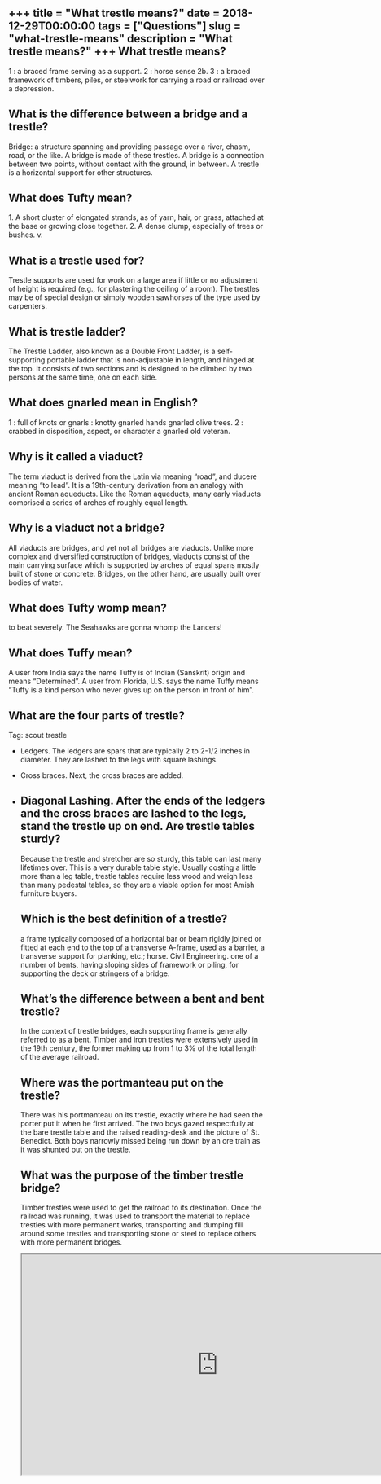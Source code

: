 +++
title = "What trestle means?"
date = 2018-12-29T00:00:00
tags = ["Questions"]
slug = "what-trestle-means"
description = "What trestle means?"
+++
What trestle means?
-------------------

1 : a braced frame serving as a support. 2 : horse sense 2b. 3 : a braced framework of timbers, piles, or steelwork for carrying a road or railroad over a depression.

What is the difference between a bridge and a trestle?
------------------------------------------------------

Bridge: a structure spanning and providing passage over a river, chasm, road, or the like. A bridge is made of these trestles. A bridge is a connection between two points, without contact with the ground, in between. A trestle is a horizontal support for other structures.

What does Tufty mean?
---------------------

1\. A short cluster of elongated strands, as of yarn, hair, or grass, attached at the base or growing close together. 2. A dense clump, especially of trees or bushes. v.

What is a trestle used for?
---------------------------

Trestle supports are used for work on a large area if little or no adjustment of height is required (e.g., for plastering the ceiling of a room). The trestles may be of special design or simply wooden sawhorses of the type used by carpenters.

What is trestle ladder?
-----------------------

The Trestle Ladder, also known as a Double Front Ladder, is a self-supporting portable ladder that is non-adjustable in length, and hinged at the top. It consists of two sections and is designed to be climbed by two persons at the same time, one on each side.

What does gnarled mean in English?
----------------------------------

1 : full of knots or gnarls : knotty gnarled hands gnarled olive trees. 2 : crabbed in disposition, aspect, or character a gnarled old veteran.

Why is it called a viaduct?
---------------------------

The term viaduct is derived from the Latin via meaning “road”, and ducere meaning “to lead”. It is a 19th-century derivation from an analogy with ancient Roman aqueducts. Like the Roman aqueducts, many early viaducts comprised a series of arches of roughly equal length.

Why is a viaduct not a bridge?
------------------------------

All viaducts are bridges, and yet not all bridges are viaducts. Unlike more complex and diversified construction of bridges, viaducts consist of the main carrying surface which is supported by arches of equal spans mostly built of stone or concrete. Bridges, on the other hand, are usually built over bodies of water.

What does Tufty womp mean?
--------------------------

to beat severely. The Seahawks are gonna whomp the Lancers!

What does Tuffy mean?
---------------------

A user from India says the name Tuffy is of Indian (Sanskrit) origin and means “Determined”. A user from Florida, U.S. says the name Tuffy means “Tuffy is a kind person who never gives up on the person in front of him”.

What are the four parts of trestle?
-----------------------------------

Tag: scout trestle

- Ledgers. The ledgers are spars that are typically 2 to 2-1/2 inches in diameter. They are lashed to the legs with square lashings.
- Cross braces. Next, the cross braces are added.
- Diagonal Lashing. After the ends of the ledgers and the cross braces are lashed to the legs, stand the trestle up on end. Are trestle tables sturdy?
    --------------------------
    
    Because the trestle and stretcher are so sturdy, this table can last many lifetimes over. This is a very durable table style. Usually costing a little more than a leg table, trestle tables require less wood and weigh less than many pedestal tables, so they are a viable option for most Amish furniture buyers.
    
    Which is the best definition of a trestle?
    ------------------------------------------
    
    a frame typically composed of a horizontal bar or beam rigidly joined or fitted at each end to the top of a transverse A-frame, used as a barrier, a transverse support for planking, etc.; horse. Civil Engineering. one of a number of bents, having sloping sides of framework or piling, for supporting the deck or stringers of a bridge.
    
    What’s the difference between a bent and bent trestle?
    ------------------------------------------------------
    
    In the context of trestle bridges, each supporting frame is generally referred to as a bent. Timber and iron trestles were extensively used in the 19th century, the former making up from 1 to 3% of the total length of the average railroad.
    
    Where was the portmanteau put on the trestle?
    ---------------------------------------------
    
    There was his portmanteau on its trestle, exactly where he had seen the porter put it when he first arrived. The two boys gazed respectfully at the bare trestle table and the raised reading-desk and the picture of St. Benedict. Both boys narrowly missed being run down by an ore train as it was shunted out on the trestle.
    
    What was the purpose of the timber trestle bridge?
    --------------------------------------------------
    
    Timber trestles were used to get the railroad to its destination. Once the railroad was running, it was used to transport the material to replace trestles with more permanent works, transporting and dumping fill around some trestles and transporting stone or steel to replace others with more permanent bridges.
    
    <iframe allow="accelerometer; autoplay; clipboard-write; encrypted-media; gyroscope; picture-in-picture" allowfullscreen="" class="__youtube_prefs__  epyt-is-override  no-lazyload" data-no-lazy="1" data-origheight="433" data-origwidth="770" data-skipgform_ajax_framebjll="" height="433" id="_ytid_46713" loading="lazy" src="https://www.youtube.com/embed/A-K7ggmvvZ8?enablejsapi=1&autoplay=0&cc_load_policy=0&cc_lang_pref=&iv_load_policy=1&loop=0&modestbranding=0&rel=1&fs=1&playsinline=0&autohide=2&theme=dark&color=red&controls=1&" title="YouTube player" width="770"></iframe>